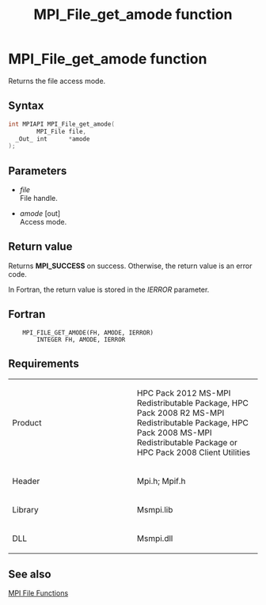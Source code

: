 ﻿---
title: MPI_File_get_amode function
TOCTitle: MPI_File_get_amode function
ms:assetid: a100cb7d-34a9-4f53-9c6e-9f0c4bbc8f09
ms:mtpsurl: https://msdn.microsoft.com/en-us/library/Dn473311(v=VS.85)
ms:contentKeyID: 59360857
ms.date: 03/28/2018
mtps_version: v=VS.85
f1_keywords:
- MPI_FILE_GET_AMODE
- mpif/MPI_File_get_amode
- mpi/MPI_FILE_GET_AMODE
dev_langs:
- C++
- C
---

# MPI\_File\_get\_amode function

Returns the file access mode.

## Syntax

``` c++
int MPIAPI MPI_File_get_amode(
        MPI_File file,
  _Out_ int      *amode
);
```

## Parameters

  - *file*  
    File handle.

  - *amode* \[out\]  
    Access mode.

## Return value

Returns **MPI\_SUCCESS** on success. Otherwise, the return value is an error code.

In Fortran, the return value is stored in the *IERROR* parameter.

## Fortran

``` FORTRAN
    MPI_FILE_GET_AMODE(FH, AMODE, IERROR)
        INTEGER FH, AMODE, IERROR
```

## Requirements

<table>
<colgroup>
<col style="width: 50%" />
<col style="width: 50%" />
</colgroup>
<tbody>
<tr class="odd">
<td><p>Product</p></td>
<td><p>HPC Pack 2012 MS-MPI Redistributable Package, HPC Pack 2008 R2 MS-MPI Redistributable Package, HPC Pack 2008 MS-MPI Redistributable Package or HPC Pack 2008 Client Utilities</p></td>
</tr>
<tr class="even">
<td><p>Header</p></td>
<td>Mpi.h;
Mpif.h</td>
</tr>
<tr class="odd">
<td><p>Library</p></td>
<td>Msmpi.lib</td>
</tr>
<tr class="even">
<td><p>DLL</p></td>
<td>Msmpi.dll</td>
</tr>
</tbody>
</table>


## See also

[MPI File Functions](mpi-file-functions.md)

